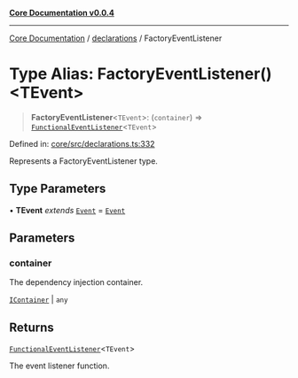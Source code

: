 [**Core Documentation v0.0.4**](../../README.md)

***

[Core Documentation](../../modules.md) / [declarations](../README.md) / FactoryEventListener

# Type Alias: FactoryEventListener()\<TEvent\>

> **FactoryEventListener**\<`TEvent`\>: (`container`) => [`FunctionalEventListener`](FunctionalEventListener.md)\<`TEvent`\>

Defined in: [core/src/declarations.ts:332](https://github.com/stonemjs/core/blob/93efe04ef1a71ad6f49c3b315da54d45ace50f23/src/declarations.ts#L332)

Represents a FactoryEventListener type.

## Type Parameters

• **TEvent** *extends* [`Event`](../../events/Event/classes/Event.md) = [`Event`](../../events/Event/classes/Event.md)

## Parameters

### container

The dependency injection container.

[`IContainer`](IContainer.md) | `any`

## Returns

[`FunctionalEventListener`](FunctionalEventListener.md)\<`TEvent`\>

The event listener function.
